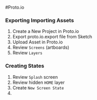 #Proto.io

### Exporting Importing Assets
1. Create a New Project in Proto.io
2. Export proto.io.export file from Sketch
3. Upload Asset in Proto.io
4. Review `Screens` (artboards)
5. Review `Layers`

### Creating States
1. Review `Splash` screen
2. Review hidden `HOME` layer 
3. Create `New Screen State`
4. 